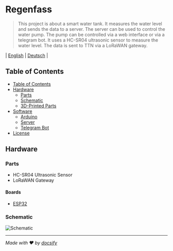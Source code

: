 # Regenfass

> This project is about a smart water tank. It measures the water level and sends the data to a server. The server can be used to control the water pump. The pump can be controlled via a web interface or via a telegram bot. It uses a  HC-SR04 ultrasonic sensor to measure the water level. The data is sent to TTN via a LoRaWAN gateway.

| [English](README.md) | [Deutsch](de-de/README.md) |

## Table of Contents

* [Table of Contents](#table-of-contents)
* [Hardware](#hardware)
  + [Parts](#parts)
  + [Schematic](#schematic)
  + [3D-Printed Parts](#3d-printed-parts)
* [Software](#software)
    - [Arduino](#arduino)
    - [Server](#server)
    - [Telegram Bot](#telegram-bot)
* [License](#license)

## Hardware

### Parts

* HC-SR04 Ultrasonic Sensor
* LoRaWAN Gateway

#### Boards

* [ESP32](Hardware/ESP32.md)

### Schematic

![Schematic](https://raw.githubusercontent.com/Regenfass/Regenfass/master/Hardware/Schematic.png)

---
*Made with ❤️ by [docsify](https://docsify.js.org/)*
